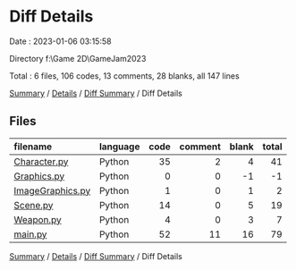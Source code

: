 # Diff Details

Date : 2023-01-06 03:15:58

Directory f:\\Game 2D\\GameJam2023

Total : 6 files,  106 codes, 13 comments, 28 blanks, all 147 lines

[Summary](results.md) / [Details](details.md) / [Diff Summary](diff.md) / Diff Details

## Files
| filename | language | code | comment | blank | total |
| :--- | :--- | ---: | ---: | ---: | ---: |
| [Character.py](/Character.py) | Python | 35 | 2 | 4 | 41 |
| [Graphics.py](/Graphics.py) | Python | 0 | 0 | -1 | -1 |
| [ImageGraphics.py](/ImageGraphics.py) | Python | 1 | 0 | 1 | 2 |
| [Scene.py](/Scene.py) | Python | 14 | 0 | 5 | 19 |
| [Weapon.py](/Weapon.py) | Python | 4 | 0 | 3 | 7 |
| [main.py](/main.py) | Python | 52 | 11 | 16 | 79 |

[Summary](results.md) / [Details](details.md) / [Diff Summary](diff.md) / Diff Details
